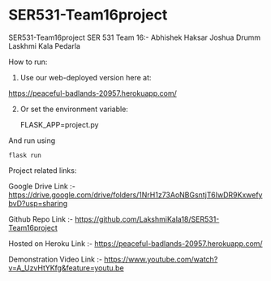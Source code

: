 # SER531-Team16project
SER531-Team16project
SER 531 Team 16:-
Abhishek Haksar
Joshua Drumm
Laskhmi Kala Pedarla

How to run:

1)	Use our web-deployed version here at:

  https://peaceful-badlands-20957.herokuapp.com/

2) Or set the environment variable:

	FLASK_APP=project.py

  And run using 

	flask run


Project related links:

Google Drive Link :- https://drive.google.com/drive/folders/1NrH1z73AoNBGsntjT6IwDR9KxwefybvD?usp=sharing

Github Repo Link :- https://github.com/LakshmiKala18/SER531-Team16project

Hosted on Heroku Link :- https://peaceful-badlands-20957.herokuapp.com/

Demonstration Video Link :- https://www.youtube.com/watch?v=A_UzvHtYKfg&feature=youtu.be
